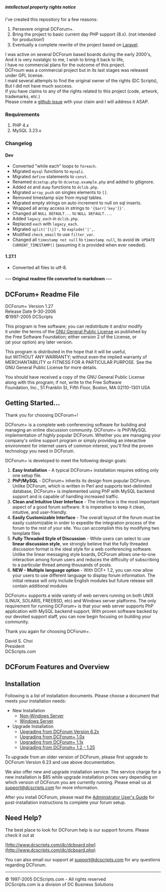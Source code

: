##### intellectual property rights notice

I've created this repository for a few reasons:

1. Persevere original DCForum+.
2. Bring the project to basic current day PHP support (8.x). (not intended for production!)
3. Eventually a complete rewrite of the project based on [Laravel](https://laravel.com).

I was active on several DCForum based boards during the early 2000's,    
And it is very nostalgic to me, I wish to bring it back to life,  
I have no commercial plans for the outcome of this project.  
DCFroum was a commercial project but in its last stages was released under GPL license.  
I maid several attempts to find the original owner of the rights (DC Scripts),  
But I did not have much success.  
If you have claims to any of the rights related to this project (code, artwork, trademarks, etc.)   
Please create a [github issue](https://github.com/DCForum/dcforum/issues/new) with your claim and I will address it
ASAP.

### Requirements

1. PHP 4.x
2. MySQL 3.23.x

### Changelog

#### Dev

* Converted "while each" loops to `foreach`.
* Migrated `mysql` functions to `mysqli`.
* Migrated `define` statements to `const`.
* Renamed `dcsetup.php` to `dcsetup.example.php` and added to gitignore.
* Added `dd` and `dump` functions to `dclib.php`.
* Migrated `array_push` on singles elements to `[]`.
* Removed timestamp size from mysql tables.
* Migrated empty strings on auto increment to null on sql inserts.
* Wrapped all array access in strings to `'{$arr['key']}'`.
* Changed all `NULL DEFAULT...` to `NULL DEFAULT...`.
* Added `legacy_each` in `dclib.php`.
* Replaced `each` with `legacy_each`.
* Migrated `split('[\|]',` to `explode('|',`.
* Modified `check_email` to use `filter_var`.
* Changed all `timestamp not null` to `timestamp null`, to avoid `ON UPDATE CURRENT_TIMESTAMP()` (assuming it is provided when ever needed).

#### 1.27.1

* Converted all files to utf-8.

#### --- Original readme file converted to markdown ---

DCForum+ Readme File
--------------------

DCForum+ Version 1.27  
Release Date 9-30-2006  
©1997-2005 DCScripts

This program is free software; you can redistribute it and/or modify  
it under the terms of the [GNU General Public License](./docs/license.html) as published by  
the Free Software Foundation; either version 2 of the License, or  
(at your option) any later version.

This program is distributed in the hope that it will be useful,  
but WITHOUT ANY WARRANTY; without even the implied warranty of  
MERCHANTABILITY or FITNESS FOR A PARTICULAR PURPOSE. See the  
GNU General Public License for more details.

You should have received a copy of the GNU General Public License  
along with this program; if not, write to the Free Software  
Foundation, Inc., 51 Franklin St, Fifth Floor, Boston, MA 02110-1301 USA

Getting Started...
------------------

Thank you for choosing DCForum+!

DCForum+ is a complete web conferencing software for building and managing an online discussion community. DCForum+ is
PhP/MySQL implementation of highly popular DCForum. Whether you are managing your company's online support program or
simply providing an interactive environment for internet users of common interest, you'll find the proven technology you
need in DCForum.

DCForum+ is developed to meet the following design goals:

1. **Easy Installation** - A typical DCForum+ installation requires editing only one setup file.
2. **PhP/MySQL**   - DCForum+ inherits its design from popular DCForum. Unlike DCForum, which is written in Perl and
   supports text-delimited database, DCForum+ is implemented using PhP with MySQL backend support and is capable of
   handling increased traffic.
3. **Clean and Intuitive User Interface** - The interface is the most important aspect of a good forum software. It is
   imperative to keep it clean, intuitive, and user-friendly.
4. **Easily Customizable Interface** - The overall layout of the forum must be easily customizable in order to expedite
   the integration process of the forum to the rest of your site. You can accomplish this by modifying two template
   files
5. **Fully Threaded Style of Discussion** - While users can select to use  **linear discussion style**, we strongly
   believe that the fully threaded discussion format is the ideal style for a web conferencing software. Unlike the
   linear messaging style boards, DCForum allows one-to-one interaction among forum users and reduces the difficulty of
   subscribing to a particular thread among thousands of posts.
6. **NEW - Multiple language option** - With DCF+ 1.2, you can now allow your users to use different language to display
   forum information. The initial release will only include English modules but future release will contain additional
   modules

DCForum+ supports a wide variety of web servers running on both UNIX (LINUX, SOLARIS, FREEBSD, etc) and Windows server
platforms. The only requirement for running DCForum+ is that your web server supports PhP application with MySQL backend
support. With proven software backed by our devoted support staff, you can now begin focusing on building your
community.

Thank you again for choosing DCForum+.

David S. Choi  
President  
DCScripts.com

DCForum Features and Overview
-----------------------------

Installation
------------

Following is a list of installation documents. Please choose a document that meets your installation needs:

* New Installation
    * [Non-Windows Server](./docs/install_unix.html)
    * [Windows Server](./docs/install_nt.html)
* Upgrade Installation
    * [Upgrading from DCForum Version 6.2x](./docs/upgrade_623.html)
    * [Upgrading from DCForum+ 1.0x](./docs/upgrade_10x_12.html)
    * [Upgrading from DCForum+ 1.1x](./docs/upgrade_11x_12.html)
    * [Upgrading from DCForum+ 1.2 - 1.25](./docs/upgrade_12_122.html)

To upgrade from an older version of DCForum, please first upgrade to DCForum Version 6.23 and use above documentation.

We also offer new and upgrade installation service. The service charge for a new installation is $85 while upgrade
installation prices vary depending on which version of DCForum you are currently running. Please email us at
support@dcscripts.com for more information.

After you install DCForum, please read the [Administrator User's Guide](./docs/admin.html) for post-installation
instructions to complete your forum setup.

Need Help?
----------

The best place to look for DCForum help is our support forums. Please check it out at

[http://www.dcscripts.com/dc/dcboard.php](http://www.dcscripts.com/dc/dcboard.php)

You can also email our support at support@dcscripts.com for any questions regarding DCForum.

* * *

© 1997-2005 DCScripts.com - All rights reserved  
DCScripts.com is a division of DC Business Solutions